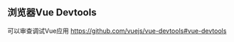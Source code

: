 ## 浏览器Vue Devtools

可以审查调试Vue应用
<https://github.com/vuejs/vue-devtools#vue-devtools>


## <script>引入

开发版本<https://cn.vuejs.org/js/vue.js>
生产版本<https://cn.vuejs.org/js/vue.min.js>


## CDN引入

全称Content Delivery Network，内容分发网络。主要是内容存储和分发技术

```js
<script src="https://cdn.jsdelivr.net/npm/vue/dist/vue.js"></script>
```


## NPM

```
npm install vue
```

## 命令行工具CLI

是用于快速开发Vue.js的完整系统

```js
npm install -g @vue/cli

npm uninstall -g @vue/cli//卸载

npm update -g @vue/cli//更新
```

### dist下是vue.js不同的构建版本

![image](./images/vue-dist.png)

### 解释：  

![image](./images/vue-dist2.png)


## 术语

**完整版:**  包含编译器和运行时版本

**编译器:** 用来将模板字符串编译成JavaScript渲染函数的代码

**运行时：** 用来创建Vue实例、渲染并处理虚拟DOM等的代码。

**UMD:** UMD版本可以通过<script>标签直接用在浏览器中。

**CommonJS:** CommonJS版本用来配合老的打包工具。

**ES Module:** 从2.6开始Vue会提供两个ES Modules(ESM)构建文件：

**为打包工具提供的 ESM：** 为诸如 webpack 2 或 Rollup 提供的现代打包工具。ESM 格式被设计为可以被静态分析，所以打包工具可以利用这一点来进行“tree-shaking”并将用不到的代码排除出最终的包。为这些打包工具提供的默认文件 (pkg.module) 是只有运行时的 ES Module 构建 (vue.runtime.esm.js)。

**为浏览器提供的 ESM (2.6+)：** 用于在现代浏览器中通过 <script type="module"> 直接导入。


## 运行时+编译器vs.只包含运行时
```js
// 需要编译器
new Vue({
  template: '<div>{{ hi }}</div>'//需要解析模板转换为下方代码
})

// 不需要编译器
new Vue({
  render (h) {
    return h('div', this.hi)
  }
})
```
使用vue-loader或vueify的时候，*.vue文件内部模板会在模板构建时预编译成JavaScript。不需要编译器，只用运行时版本即可。

因为运行时版本相比完整版体积要小大约 30%，所以应该尽可能使用这个版本。如果你仍然希望使用完整版，则需要在打包工具里配置一个别名：
**webpack**
```js
module.exports = {
  // ...
  resolve: {
    alias: {
      'vue$': 'vue/dist/vue.esm.js' // 用 webpack 1 时需用 'vue/dist/vue.common.js'
    }
  }
}
```

## 开发环境vs.生产环境模式

对于 UMD 版本来说，开发环境/生产环境模式是硬编码好的：开发环境下用未压缩的代码，生产环境下使用压缩后的代码。

CommonJS 和 ES Module 版本是用于打包工具的，因此我们不提供压缩后的版本。你需要自行将最终的包进行压缩。

CommonJS 和 ES Module 版本同时保留原始的 process.env.NODE_ENV 检测，以决定它们应该运行在什么模式下。你应该使用适当的打包工具配置来替换这些环境变量以便控制 Vue 所运行的模式。把 process.env.NODE_ENV 替换为字符串字面量同时可以让 UglifyJS 之类的压缩工具完全丢掉仅供开发环境的代码块，以减少最终的文件尺寸。

**webpack**
```js
module.exports = {
  mode: 'production'
}

```
## CSP环境

有些环境，如 Google Chrome Apps，会强制应用内容安全策略 (CSP)，不能使用 new Function() 对表达式求值。这时可以用 CSP 兼容版本。完整版本依赖于该功能来编译模板，所以无法在这些环境下使用。

另一方面，运行时版本则是完全兼容 CSP 的。当通过 webpack + vue-loader 或者 Browserify + vueify 构建时，模板将被预编译为 render 函数，可以在 CSP 环境中完美运行。


